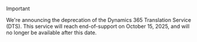 > [!IMPORTANT]
> We're announcing the deprecation of the Dynamics 365 Translation Service (DTS). This service will reach end-of-support on October 15, 2025, and will no longer be available after this date.
